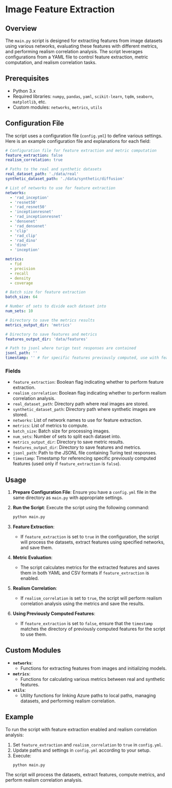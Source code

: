 
# Image Feature Extraction

## Overview

The `main.py` script is designed for extracting features from image datasets using various networks, evaluating these features with different metrics, and performing realism correlation analysis. The script leverages configurations from a YAML file to control feature extraction, metric computation, and realism correlation tasks.

## Prerequisites

- Python 3.x
- Required libraries: `numpy`, `pandas`, `yaml`, `scikit-learn`, `tqdm`, `seaborn`, `matplotlib`, etc.
- Custom modules: `networks`, `metrics`, `utils`

## Configuration File

The script uses a configuration file (`config.yml`) to define various settings. Here is an example configuration file and explanations for each field:

```yaml
# Configuration file for feature extraction and metric computation
feature_extraction: false
realism_correlation: true

# Paths to the real and synthetic datasets
real_dataset_path: './data/real'
synthetic_dataset_path: './data/synthetic/diffusion'

# List of networks to use for feature extraction
networks:
  - 'rad_inception'
  - 'resnet50'
  - 'rad_resnet50'
  - 'inceptionresnet'
  - 'rad_inceptionresnet'
  - 'densenet'
  - 'rad_densenet'
  - 'clip'
  - 'rad_clip'
  - 'rad_dino'
  - 'dino'
  - 'inception'

metrics:
  - fid
  - precision
  - recall
  - density
  - coverage

# Batch size for feature extraction
batch_size: 64

# Number of sets to divide each dataset into
num_sets: 10

# Directory to save the metrics results
metrics_output_dir: 'metrics'

# Directory to save features and metrics
features_output_dir: 'data/features'

# Path to jsonl where turign test responses are contained
jsonl_path: ''
timestamp: '' # for specific features previously computed, use with feature_extraction=false
```

### Fields

- `feature_extraction`: Boolean flag indicating whether to perform feature extraction.
- `realism_correlation`: Boolean flag indicating whether to perform realism correlation analysis.
- `real_dataset_path`: Directory path where real images are stored.
- `synthetic_dataset_path`: Directory path where synthetic images are stored.
- `networks`: List of network names to use for feature extraction.
- `metrics`: List of metrics to compute.
- `batch_size`: Batch size for processing images.
- `num_sets`: Number of sets to split each dataset into.
- `metrics_output_dir`: Directory to save metric results.
- `features_output_dir`: Directory to save features and metrics.
- `jsonl_path`: Path to the JSONL file containing Turing test responses.
- `timestamp`: Timestamp for referencing specific previously computed features (used only if `feature_extraction` is `false`).

## Usage

1. **Prepare Configuration File**: Ensure you have a `config.yml` file in the same directory as `main.py` with appropriate settings.

2. **Run the Script**: Execute the script using the following command:
    ```bash
    python main.py
    ```

3. **Feature Extraction**:
   - If `feature_extraction` is set to `true` in the configuration, the script will process the datasets, extract features using specified networks, and save them.

4. **Metric Evaluation**:
   - The script calculates metrics for the extracted features and saves them in both YAML and CSV formats if `feature_extraction` is enabled.

5. **Realism Correlation**:
   - If `realism_correlation` is set to `true`, the script will perform realism correlation analysis using the metrics and save the results.

6. **Using Previously Computed Features**:
   - If `feature_extraction` is set to `false`, ensure that the `timestamp` matches the directory of previously computed features for the script to use them.

## Custom Modules

- **`networks`**:
  - Functions for extracting features from images and initializing models.
- **`metrics`**:
  - Functions for calculating various metrics between real and synthetic features.
- **`utils`**:
  - Utility functions for linking Azure paths to local paths, managing datasets, and performing realism correlation.

## Example

To run the script with feature extraction enabled and realism correlation analysis:

1. Set `feature_extraction` and `realism_correlation` to `true` in `config.yml`.
2. Update paths and settings in `config.yml` according to your setup.
3. Execute:
    ```bash
    python main.py
    ```

The script will process the datasets, extract features, compute metrics, and perform realism correlation analysis.
